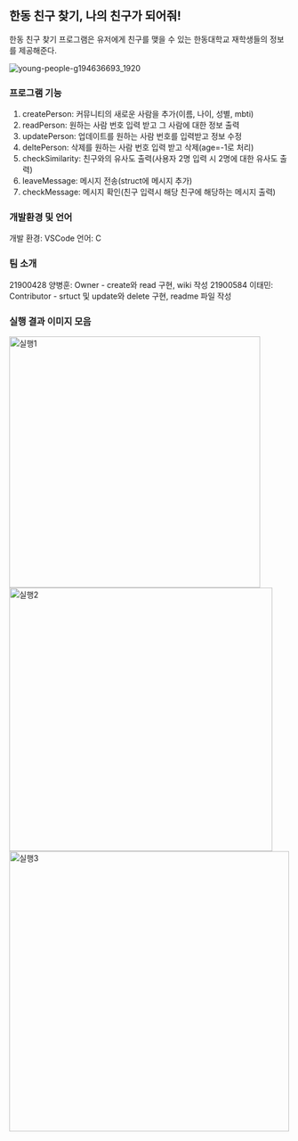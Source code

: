 ## 한동 친구 찾기, 나의 친구가 되어줘!
한동 친구 찾기 프로그램은 유저에게 친구를 맺을 수 있는 한동대학교 재학생들의 정보를 제공해준다.


![young-people-g194636693_1920](https://user-images.githubusercontent.com/67420453/166155520-7be66bfe-4ab8-4b52-91c4-6724d47f5dd0.jpg)

### 프로그램 기능
1. createPerson: 커뮤니티의 새로운 사람을 추가(이름, 나이, 성별, mbti)
2. readPerson: 원하는 사람 번호 입력 받고 그 사람에 대한 정보 출력
3. updatePerson: 업데이트를 원하는 사람 번호를 입력받고 정보 수정
4. deltePerson: 삭제를 원하는 사람 번호 입력 받고 삭제(age=-1로 처리)
5. checkSimilarity: 친구와의 유사도 출력(사용자 2명 입력 시 2명에 대한 유사도 출력)
6. leaveMessage: 메시지 전송(struct에 메시지 추가)
7. checkMessage: 메시지 확인(친구 입력시 해당 친구에 해당하는 메시지 출력)

### 개발환경 및 언어
개발 환경: VSCode
언어: C

### 팀 소개
21900428 양병훈: Owner - create와 read 구현, wiki 작성
21900584 이태민: Contributor - srtuct 및 update와 delete 구현, readme 파일 작성

### 실행 결과 이미지 모음
<img width="451" alt="실행1" src="https://user-images.githubusercontent.com/67420453/167416298-ac6f9827-d763-4766-9833-cfd8eed29f24.png">
<img width="473" alt="실행2" src="https://user-images.githubusercontent.com/67420453/167416311-05062438-5b41-449c-8923-88a737722807.png">
<img width="503" alt="실행3" src="https://user-images.githubusercontent.com/67420453/167416318-08736503-31f2-4e48-83b1-5c5c25ace0db.png">
